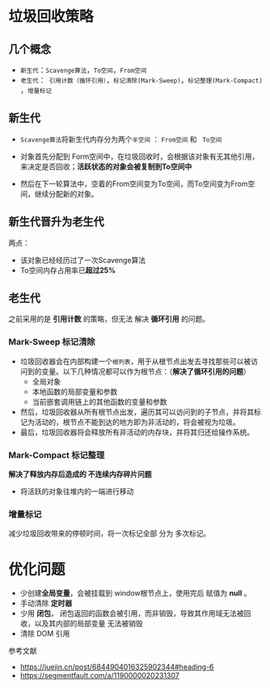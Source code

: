 # 垃圾回收策略

## 几个概念 

- `新生代`：`Scavenge算法`，`To空间`，`From空间`
- `老生代`：` 引用计数（循环引用）`，`标记清除(Mark-Sweep)`，`标记整理(Mark-Compact)` ，`增量标记`

## 新生代

- `Scavenge算法`将新生代内存分为两个`半空间` ： `From空间` 和 ` To空间`

- 对象首先分配到 Form空间中，在垃圾回收时，会根据该对象有无其他引用，来决定是否回收；**活跃状态的对象会被复制到To空间中**

- 然后在下一轮算法中，空着的From空间变为To空间，而To空间变为From空间，继续分配新的对象。

  

## 新生代晋升为老生代

两点：

- 该对象已经经历过了一次Scavenge算法
- To空间内存占用率已**超过25%**



## 老生代

之前采用的是 **引用计数** 的策略，但无法 解决 **循环引用** 的问题。



### Mark-Sweep 标记清除

- 垃圾回收器会在内部构建一个`根列表`，用于从根节点出发去寻找那些可以被访问到的变量。以下几种情况都可以作为根节点：（**解决了循环引用的问题**）
  - 全局对象
  - 本地函数的局部变量和参数
  - 当前嵌套调用链上的其他函数的变量和参数
- 然后，垃圾回收器从所有根节点出发，遍历其可以访问到的子节点，并将其标记为活动的，根节点不能到达的地方即为非活动的，将会被视为垃圾。
- 最后，垃圾回收器将会释放所有非活动的内存块，并将其归还给操作系统。



### Mark-Compact 标记整理

 **解决了释放内存后造成的 不连续内存碎片问题**

- 将活跃的对象往堆内的一端进行移动



### 增量标记

减少垃圾回收带来的停顿时间，将一次标记全部 分为 多次标记。



# 优化问题

- 少创建**全局变量**，会被挂载到 window根节点上，使用完后 赋值为 **null** 。
- 手动清除 **定时器**
- 少用 **闭包**， 闭包返回的函数会被引用，而非销毁，导致其作用域无法被回收，以及其内部的局部变量 无法被销毁
- 清除 DOM 引用



参考文献

- https://juejin.cn/post/6844904016325902344#heading-6
- https://segmentfault.com/a/1190000020231307
